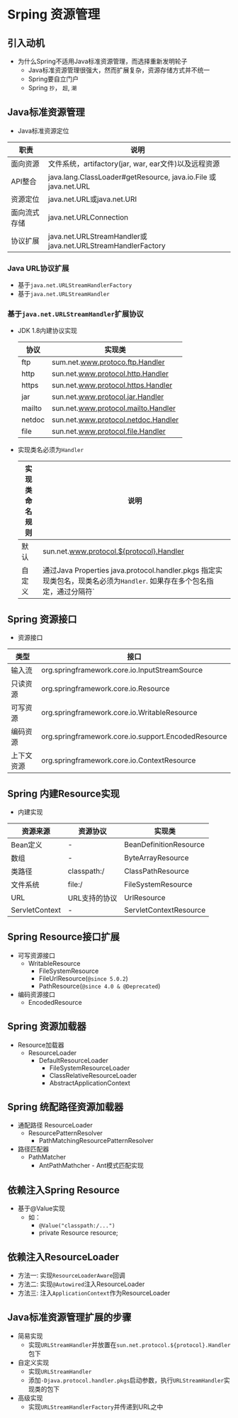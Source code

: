 # Srping 资源管理

## 引入动机

- 为什么Spring不适用Java标准资源管理，而选择重新发明轮子
  - Java标准资源管理很强大，然而扩展复杂，资源存储方式并不统一
  - Spring要自立门户
  - Spring `抄`， `超`, `潮`

## Java标准资源管理

- Java标准资源定位

| 职责         | 说明                                                         |
| ------------ | ------------------------------------------------------------ |
| 面向资源     | 文件系统，artifactory(jar, war, ear文件)以及远程资源         |
| API整合      | java.lang.ClassLoader#getResource, java.io.File 或 java.net.URL |
| 资源定位     | java.net.URL或java.net.URI                                   |
| 面向流式存储 | java.net.URLConnection                                       |
| 协议扩展     | java.net.URLStreamHandler或java.net.URLStreamHandlerFactory  |

### Java URL协议扩展

- 基于`java.net.URLStreamHandlerFactory`
- 基于`java.net.URLStreamHandler`

### 基于`java.net.URLStreamHandler`扩展协议

- JDK 1.8内建协议实现

  | 协议   | 实现类                              |
  | ------ | ----------------------------------- |
  | ftp    | sum.net.www.protoco.ftp.Handler     |
  | http   | sun.net.www.protocol.http.Handler   |
  | https  | sun.net.www.protocol.https.Handler  |
  | jar    | sun.net.www.protocol.jar.Handler    |
  | mailto | sun.net.www.protocol.mailto.Handler |
  | netdoc | sun.net.www.protocol.netdoc.Handler |
  | file   | sun.net.www.protocol.file.Handler   |

- 实现类名必须为`Handler`

  | 实现类命名规则 | 说明                                                         |
  | -------------- | ------------------------------------------------------------ |
  | 默认           | sun.net.www.protocol.${protocol}.Handler                     |
  | 自定义         | 通过Java Properties java.protocol.handler.pkgs 指定实现类包名，现类名必须为`Handler`. 如果存在多个包名指定，通过分隔符`|` |


## Spring 资源接口

- 资源接口

| 类型       | 接口                                                |
| ---------- | --------------------------------------------------- |
| 输入流     | org.springframework.core.io.InputStreamSource       |
| 只读资源   | org.springframework.core.io.Resource                |
| 可写资源   | org.springframework.core.io.WritableResource        |
| 编码资源   | org.springframework.core.io.support.EncodedResource |
| 上下文资源 | org.springframework.core.io.ContextResource         |

## Spring 内建Resource实现

- 内建实现

| 资源来源       | 资源协议      | 实现类                 |
| -------------- | ------------- | ---------------------- |
| Bean定义       | -             | BeanDefinitionResource |
| 数组           | -             | ByteArrayResource      |
| 类路径         | classpath:/   | ClassPathResource      |
| 文件系统       | file:/        | FileSystemResource     |
| URL            | URL支持的协议 | UrlResource            |
| ServletContext | -             | ServletContextResource |

## Spring Resource接口扩展

- 可写资源接口
  - WritableResource
    - FileSystemResource
    - FileUrlResource(`@since 5.0.2`)
    - PathResource(`@since 4.0 & @Deprecated`)
- 编码资源接口
  - EncodedResource

## Spring 资源加载器

- Resource加载器
  - ResourceLoader
    - DefaultResourceLoader
      - FileSystemResourceLoader
      - ClassRelativeResourceLoader
      - AbstractApplicationContext

## Spring 统配路径资源加载器

- 通配路径 ResourceLoader
  - ResourcePatternResolver
    - PathMatchingResourcePatternResolver
- 路径匹配器
  - PathMatcher
    - AntPathMathcher - Ant模式匹配实现

## 依赖注入Spring Resource

- 基于@Value实现
  - 如：
    - `@Value("classpath:/...")`
    - private Resource resource;

## 依赖注入ResourceLoader

- 方法一: 实现`ResourceLoaderAware`回调
- 方法二: 实现`@Autowired`注入ResourceLoader
- 方法三: 注入`ApplicationContext`作为ResourceLoader

## Java标准资源管理扩展的步骤

- 简易实现
  - 实现`URLStreamHandler`并放置在`sun.net.protocol.${protocol}.Handler`包下
- 自定义实现
  - 实现`URLStreamHandler`
  - 添加`-Djava.protocol.handler.pkgs`启动参数，执行`URLStreamHandler`实现类的包下
- 高级实现
  - 实现`URLStreamHandlerFactory`并传递到URL之中